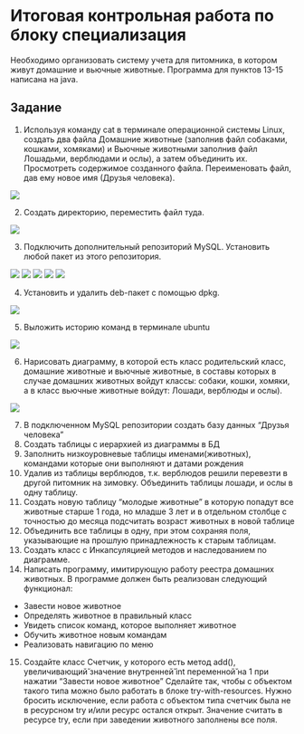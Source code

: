 # Итоговая контрольная работа по блоку специализация 

Необходимо организовать систему учета для питомника, в котором живут домашние и вьючные животные. Программа для пунктов 13-15 написана на java.

## Задание

1. Используя команду cat в терминале операционной системы Linux, создать два файла Домашние животные (заполнив файл собаками, кошками, хомяками) и Вьючные животными заполнив файл Лошадьми, верблюдами и ослы), а затем объединить их. Просмотреть содержимое созданного файла. Переименовать файл, дав ему новое имя (Друзья человека).

<image src="/1-5.linux/1.1.png">

2. Создать директорию, переместить файл туда.

<image src="/1-5.linux/1.2.png">

3. Подключить дополнительный репозиторий MySQL. Установить любой пакет из этого репозитория.

<image src="/1-5.linux/1.3.1.png">

<image src="/1-5.linux/1.3.2.png">

<image src="/1-5.linux/1.3.3.png">

<image src="/1-5.linux/1.3.4.png">

<image src="/1-5.linux/1.3.5.png">

4. Установить и удалить deb-пакет с помощью dpkg.

<image src="/1-5.linux/1.4.png">

5. Выложить историю команд в терминале ubuntu

<image src="/1-5.linux/5.png">

6. Нарисовать диаграмму, в которой есть класс родительский класс, домашние животные и вьючные животные, в составы которых в случае домашних животных войдут классы: собаки, кошки, хомяки, а в класс вьючные животные войдут: Лошади, верблюды и ослы).
  
  <image src="/6.diagram/diagram.png">
    
7. В подключенном MySQL репозитории создать базу данных “Друзья человека”
8. Создать таблицы с иерархией из диаграммы в БД
9. Заполнить низкоуровневые таблицы именами(животных), командами которые они выполняют и датами рождения
10. Удалив из таблицы верблюдов, т.к. верблюдов решили перевезти в другой питомник на зимовку. Объединить таблицы лошади, и ослы в одну таблицу.
11. Создать новую таблицу “молодые животные” в которую попадут все животные старше 1 года, но младше 3 лет и в отдельном столбце с точностью до месяца подсчитать возраст животных в новой таблице
12. Объединить все таблицы в одну, при этом сохраняя поля, указывающие на прошлую принадлежность к старым таблицам.
13. Создать класс с Инкапсуляцией методов и наследованием по диаграмме.
14. Написать программу, имитирующую работу реестра домашних животных. В программе должен быть реализован следующий функционал: 
- Завести новое животное 
- Определять животное в правильный класс 
- Увидеть список команд, которое выполняет животное 
- Обучить животное новым командам 
- Реализовать навигацию по меню
15. Создайте класс Счетчик, у которого есть метод add(), увеличивающий̆ значение внутренней̆ int переменной̆ на 1 при нажатии “Завести новое животное” Сделайте так, чтобы с объектом такого типа можно было работать в блоке try-with-resources. Нужно бросить исключение, если работа с объектом типа счетчик была не в ресурсном try и/или ресурс остался открыт. Значение считать в ресурсе try, если при заведении животного заполнены все поля.
